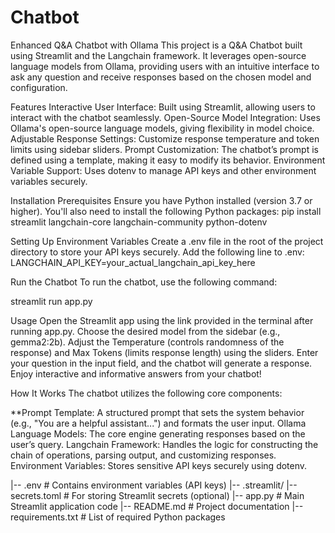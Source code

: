 # Chatbot
Enhanced Q&A Chatbot with Ollama
This project is a Q&A Chatbot built using Streamlit and the Langchain framework. It leverages open-source language models from Ollama, providing users with an intuitive interface to ask any question and receive responses based on the chosen model and configuration.

Features
Interactive User Interface: Built using Streamlit, allowing users to interact with the chatbot seamlessly.
Open-Source Model Integration: Uses Ollama's open-source language models, giving flexibility in model choice.
Adjustable Response Settings: Customize response temperature and token limits using sidebar sliders.
Prompt Customization: The chatbot’s prompt is defined using a template, making it easy to modify its behavior.
Environment Variable Support: Uses dotenv to manage API keys and other environment variables securely.

Installation
Prerequisites
Ensure you have Python installed (version 3.7 or higher). You'll also need to install the following Python packages:
pip install streamlit langchain-core langchain-community python-dotenv

Setting Up Environment Variables
Create a .env file in the root of the project directory to store your API keys securely. Add the following line to .env:
LANGCHAIN_API_KEY=your_actual_langchain_api_key_here

Run the Chatbot
To run the chatbot, use the following command:

streamlit run app.py


Usage
Open the Streamlit app using the link provided in the terminal after running app.py.
Choose the desired model from the sidebar (e.g., gemma2:2b).
Adjust the Temperature (controls randomness of the response) and Max Tokens (limits response length) using the sliders.
Enter your question in the input field, and the chatbot will generate a response.
Enjoy interactive and informative answers from your chatbot!

How It Works
The chatbot utilizes the following core components:

**Prompt Template: A structured prompt that sets the system behavior (e.g., "You are a helpful assistant...") and formats the user input.
Ollama Language Models: The core engine generating responses based on the user’s query.
Langchain Framework: Handles the logic for constructing the chain of operations, parsing output, and customizing responses.
Environment Variables: Stores sensitive API keys securely using dotenv.

|-- .env                  # Contains environment variables (API keys)
|-- .streamlit/
    |-- secrets.toml      # For storing Streamlit secrets (optional)
|-- app.py                # Main Streamlit application code
|-- README.md             # Project documentation
|-- requirements.txt      # List of required Python packages






